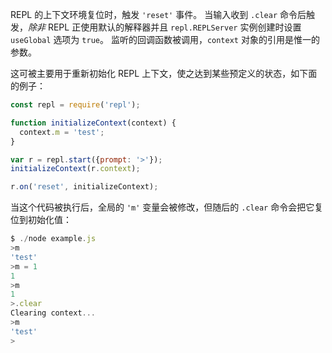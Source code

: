 <!-- YAML
added: v0.11.0
-->

REPL 的上下文环境复位时，触发 `'reset'` 事件。
当输入收到 `.clear` 命令后触发，*除非* REPL 正使用默认的解释器并且 `repl.REPLServer` 实例创建时设置 `useGlobal` 选项为 `true`。
监听的回调函数被调用，`context` 对象的引用是惟一的参数。

这可被主要用于重新初始化 REPL 上下文，使之达到某些预定义的状态，如下面的例子：

```js
const repl = require('repl');

function initializeContext(context) {
  context.m = 'test';
}

var r = repl.start({prompt: '>'});
initializeContext(r.context);

r.on('reset', initializeContext);
```

当这个代码被执行后，全局的 `'m'` 变量会被修改，但随后的 `.clear` 命令会把它复位到初始化值：

```js
$ ./node example.js
>m
'test'
>m = 1
1
>m
1
>.clear
Clearing context...
>m
'test'
>
```


